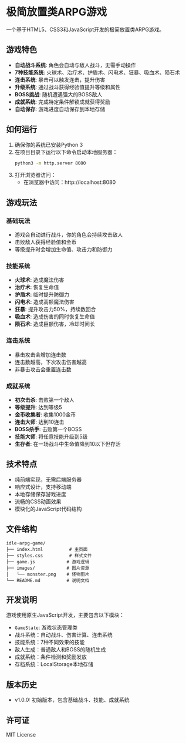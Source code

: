 # 极简放置类ARPG游戏

一个基于HTML5、CSS3和JavaScript开发的极简放置类ARPG游戏。

## 游戏特色

- **自动战斗系统**: 角色会自动与敌人战斗，无需手动操作
- **7种技能系统**: 火球术、治疗术、护盾术、闪电术、狂暴、吸血术、陨石术
- **连击系统**: 暴击可以触发连击，提升伤害
- **升级系统**: 通过战斗获得经验值提升等级和属性
- **BOSS挑战**: 随机遭遇强大的BOSS敌人
- **成就系统**: 完成特定条件解锁成就获得奖励
- **自动保存**: 游戏进度自动保存到本地存储

## 如何运行

1. 确保你的系统已安装Python 3
2. 在项目目录下运行以下命令启动本地服务器：
   ```bash
   python3 -m http.server 8080
   ```
3. 打开浏览器访问：
   - 在浏览器中访问：http://localhost:8080

## 游戏玩法

### 基础玩法
- 游戏会自动进行战斗，你的角色会持续攻击敌人
- 击败敌人获得经验值和金币
- 等级提升时会增加生命值、攻击力和防御力

### 技能系统
- **火球术**: 造成魔法伤害
- **治疗术**: 恢复生命值
- **护盾术**: 临时提升防御力
- **闪电术**: 造成高额魔法伤害
- **狂暴**: 提升攻击力50%，持续数回合
- **吸血术**: 造成伤害的同时恢复生命值
- **陨石术**: 造成巨额伤害，冷却时间长

### 连击系统
- 暴击攻击会增加连击数
- 连击数越高，下次攻击伤害越高
- 非暴击攻击会重置连击数

### 成就系统
- **初次击杀**: 击败第一个敌人
- **等级提升**: 达到等级5
- **金币收集者**: 收集1000金币
- **连击大师**: 达到10连击
- **BOSS杀手**: 击败第一个BOSS
- **技能大师**: 将任意技能升级到5级
- **生存者**: 在一场战斗中生命值降到10以下但存活

## 技术特点

- 纯前端实现，无需后端服务器
- 响应式设计，支持移动端
- 本地存储保存游戏进度
- 流畅的CSS动画效果
- 模块化的JavaScript代码结构

## 文件结构

```
idle-arpg-game/
├── index.html          # 主页面
├── styles.css          # 样式文件
├── game.js            # 游戏逻辑
├── images/            # 图片资源
│   └── monster.png    # 怪物图片
└── README.md          # 说明文档
```

## 开发说明

游戏使用原生JavaScript开发，主要包含以下模块：

- `GameState`: 游戏状态管理类
- 战斗系统：自动战斗、伤害计算、连击系统
- 技能系统：7种不同效果的技能
- 敌人生成：普通敌人和BOSS的随机生成
- 成就系统：条件检测和奖励发放
- 存档系统：LocalStorage本地存储

## 版本历史

- v1.0.0: 初始版本，包含基础战斗、技能、成就系统

## 许可证

MIT License